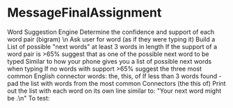 # MessageFinalAssignment

Word Suggestion Engine
Determine the confidence and support of each word pair (bigram) \n
Ask user for word (as if they were typing it)
Build a List of possible "next words" at least 3 words in length
If the support of a word pair is >65% suggest that as one of the possible next word to be typed
Similar to how your phone gives you a list of possible next words when typing
If no words with support >65% suggest the three most common English connector words:
the, this, of
If less than 3 words found - pad the list with words from the most common Connectors (the this of)
Print out the list with each word on its own line similar to:
"Your next word might be <word here>.\n"
To test: 
